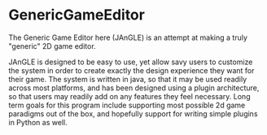 GenericGameEditor
=================

The Generic Game Editor here (JAnGLE) is an attempt at making a truly "generic" 2D game editor.

JAnGLE is designed to be easy to use, yet allow savy users to customize the system in order to create exactly the
design experience they want for their game. The system is written in java, so that it may be used readily across most platforms, and has been designed using a plugin architecture, so that users may readily add on any features they feel necessary. Long term goals for this program include supporting most possible 2d game paradigms out of the box, and hopefully support for writing simple plugins in Python as well.
